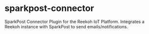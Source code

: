 # sparkpost-connector
SparkPost Connector Plugin for the Reekoh IoT Platform. Integrates a Reekoh instance with SparkPost to send emails/notifications.
